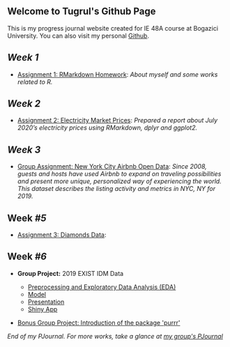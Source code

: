 ## Welcome to Tugrul's Github Page

This is my progress journal website created for IE 48A course at Bogazici University. You can also visit my personal [Github](https://github.com/tugrulozsoy).

## *Week 1*

* [Assignment 1: RMarkdown Homework](https://pjournal.github.io/boun01-tugrulozsoy/RMarkdown_Homework.html): *About myself and some works related to R.*

## *Week 2*

* [Assignment 2: Electricity Market Prices](https://pjournal.github.io/boun01-tugrulozsoy/Electricity-Market-Prices.html): *Prepared a report about July 2020’s electricity prices using RMarkdown, dplyr and ggplot2.*

## *Week 3*

* [Group Assignment: New York City Airbnb Open Data](group_assignment_airbnb): *Since 2008, guests and hosts have used Airbnb to expand on traveling possibilities and present more unique, personalized way of experiencing the world. This dataset describes the listing activity and metrics in NYC, NY for 2019.*

## Week *#5*

- [Assignment 3: Diamonds Data](): 

## Week *#6*

- **Group Project:** 2019 EXIST IDM Data
  - [Preprocessing and Exploratory Data Analysis (EDA)](https://pjournal.github.io/boun01g-r-sizlar/Exist_2019_IDM_Analysis.html)
  - [Model](https://pjournal.github.io/boun01g-r-sizlar/final_project_rsizlar.html)
  - [Presentation](https://onedrive.live.com/view.aspx?resid=30E8A5F19FDAEBD!1295&ithint=file%2cpptx&authkey=!AF9_Nsi8-LjMRUM)
  - [Shiny App](https://tugrulozsoy.shinyapps.io/Desktop/)

- [Bonus Group Project: Introduction of the package 'purrr'](https://pjournal.github.io/boun01g-r-sizlar/purrr_package_rsizlar.html)


*End of my PJournal. For more works, take a glance at [my group's PJournal](https://pjournal.github.io/boun01g-r-sizlar/)*

